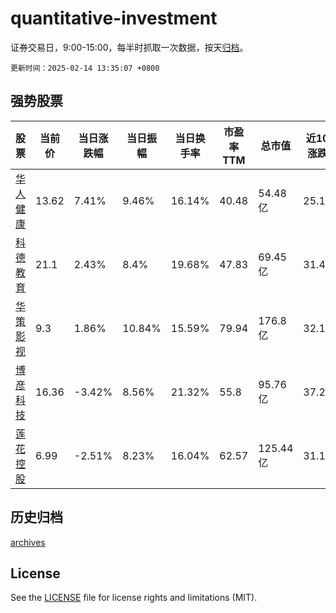 # quantitative-investment

证券交易日，9:00-15:00，每半时抓取一次数据，按天[归档](archives)。

`更新时间：2025-02-14 13:35:07 +0800`

## 强势股票

|股票|当前价|当日涨跌幅|当日振幅|当日换手率|市盈率TTM|总市值|近10日涨跌幅|
|----|----|----|----|----|----|----|----|
|[华人健康](https://xueqiu.com/S/SZ301408)|13.62|7.41%|9.46%|16.14%|40.48|54.48亿|25.18%|
|[科德教育](https://xueqiu.com/S/SZ300192)|21.1|2.43%|8.4%|19.68%|47.83|69.45亿|31.46%|
|[华策影视](https://xueqiu.com/S/SZ300133)|9.3|1.86%|10.84%|15.59%|79.94|176.8亿|32.1%|
|[博彦科技](https://xueqiu.com/S/SZ002649)|16.36|-3.42%|8.56%|21.32%|55.8|95.76亿|37.25%|
|[莲花控股](https://xueqiu.com/S/SH600186)|6.99|-2.51%|8.23%|16.04%|62.57|125.44亿|31.14%|

## 历史归档

[archives](archives)

## License

See the [LICENSE](LICENSE) file for license rights and limitations (MIT).